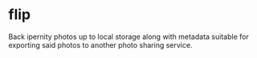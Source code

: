 # flip
Back ipernity photos up to local storage along with metadata suitable for exporting said photos to another photo sharing service.
